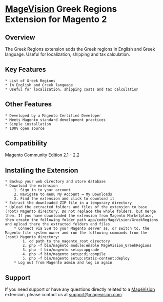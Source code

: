 # [MageVision](https://www.magevision.com/) Greek Regions Extension for Magento 2

## Overview
The Greek Regions extension adds the Greek regions in English and Greek language. Useful for localization, shipping and tax calculation.

## Key Features
	* List of Greek Regions
    * In English and Greek language
    * Useful for localization, shipping costs and tax calculation
	
## Other Features
	* Developed by a Magento Certified Developer
	* Meets Magento standard development practices
	* Simple installation
	* 100% open source

## Compatibility
Magento Community Edition 2.1 - 2.2

## Installing the Extension
	* Backup your web directory and store database
	* Download the extension
		1. Sign in to your account
		2. Navigate to menu My Account → My Downloads
		3. Find the extension and click to download it
	* Extract the downloaded ZIP file in a temporary directory
	* Upload the extracted folders and files of the extension to base (root) Magento directory. Do not replace the whole folders, but merge them. If you have downloaded the extension from Magento Marketplace, then create the following folder path app/code/MageVision/GreekRegions and upload there the extracted folders and files.
        * Connect via SSH to your Magento server as, or switch to, the Magento file system owner and run the following commands from the (root) Magento directory:
            1. cd path_to_the_magento_root_directory 
            2. php -f bin/magento module:enable MageVision_GreekRegions
            3. php -f bin/magento setup:upgrade
            4. php -f bin/magento setup:di:compile
            5. php -f bin/magento setup:static-content:deploy
        * Log out from Magento admin and log in again
		
## Support
If you need support or have any questions directly related to a [MageVision](https://www.magevision.com/) extension, please contact us at [support@magevision.com](mailto:support@magevision.com)
